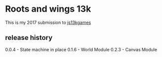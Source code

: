# Roots and wings 13k

This is my 2017 submission to [js13kgames](http://js13kgames.com/)

## release history

0.0.4 - State machine in place
0.1.6 - World Module
0.2.3 - Canvas Module